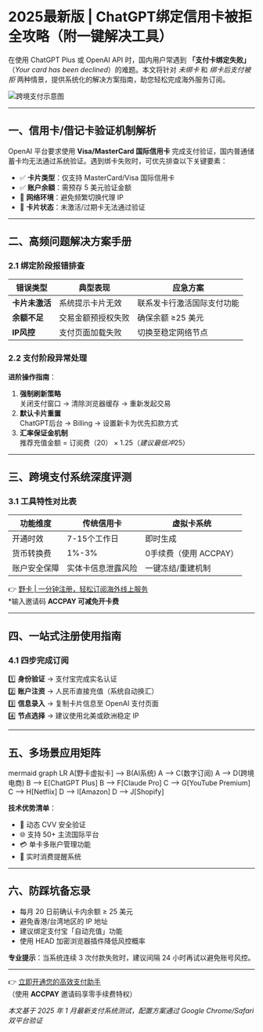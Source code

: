 # 2025最新版 | ChatGPT绑定信用卡被拒全攻略（附一键解决工具）

在使用 ChatGPT Plus 或 OpenAI API 时，国内用户常遇到 **「支付卡绑定失败」**（*Your card has been declined*）的难题。本文将针对 *未绑卡* 和 *绑卡后支付被拒* 两种情景，提供系统化的解决方案指南，助您轻松完成海外服务订阅。

![跨境支付示意图](https://via.placeholder.com/800x400)

---

## 一、信用卡/借记卡验证机制解析
OpenAI 平台要求使用 **Visa/MasterCard 国际信用卡** 完成支付验证，国内普通储蓄卡均无法通过系统验证。遇到绑卡失败时，可优先排查以下关键要素：

- ✅ **卡片类型**：仅支持 MasterCard/Visa 国际信用卡
- ✅ **账户余額**：需预存 5 美元验证金额
- 🚫 **网络环境**：避免频繁切换代理 IP
- 🚫 **卡片状态**：未激活/过期卡无法通过验证

---

## 二、高频问题解决方案手册

### 2.1 绑定阶段报错排查
| 错误类型 | 典型表现 | 应急方案 |
|---------|---------|---------|
| **卡片未激活** | 系统提示卡片无效 | 联系发卡行激活国际支付功能 |
| **余额不足** | 交易金额预授权失败 | 确保余额 ≥25 美元 |
| **IP风控** | 支付页面加载失败 | 切换至稳定网络节点 |

### 2.2 支付阶段异常处理
**进阶操作指南**：
1. **强制刷新策略**  
  关闭支付窗口 → 清除浏览器缓存 → 重新发起交易
2. **默认卡片重置**  
  ChatGPT后台 → Billing → 设置新卡为优先扣款方式
3. **汇率保证金机制**  
  推荐充值金额 = 订阅费（$20）×1.25（建议最低冲$25）

---

## 三、跨境支付系统深度评测

### 3.1 工具特性对比表
| 功能维度          | 传统信用卡 | 虚拟卡系统 |
|------------------|-----------|-----------|
| 开通时效          | 7-15个工作日 | 即时生成 |
| 货币转换费        | 1%-3%     | 0手续费（使用 ACCPAY） |
| 账户安全保障      | 实体卡信息泄露风险 | 一键冻结/重建机制 |

👉 [野卡 | 一分钟注册，轻松订阅海外线上服务](https://bbtdd.com/yeka)  
*输入邀请码 **ACCPAY 可减免开卡费**

---

## 四、一站式注册使用指南

### 4.1 四步完成订阅
1️⃣ **身份验证** → 支付宝完成实名认证  
2️⃣ **账户注资** → 人民币直接充值（系统自动换汇）  
3️⃣ **信息录入** → 复制卡片信息至 OpenAI 支付页面  
4️⃣ **节点选择** → 建议使用北美或欧洲稳定 IP

---

## 五、多场景应用矩阵
mermaid
graph LR
A[野卡虚拟卡] --> B(AI系统)
A --> C(数字订阅)
A --> D(跨境电商)
B --> E[ChatGPT Plus]
B --> F[Claude Pro]
C --> G[YouTube Premium]
C --> H[Netflix]
D --> I[Amazon]
D --> J[Shopify]


**技术优势清单**：
- 🔐 动态 CVV 安全验证
- 🌐 支持 50+ 主流国际平台
- 💳 单卡多账户管理功能
- 📱 实时消费提醒系统

---

## 六、防踩坑备忘录
- 每月 20 日前确认卡内余额 ≥ 25 美元
- 避免香港/台湾地区的 IP 地址
- 建议绑定支付宝「自动充值」功能
- 使用 HEAD 加密浏览器插件降低风控概率

**专业提示**：当系统连续 3 次付款失败时，建议间隔 24 小时再试以避免账号风控。

---

👉 [立即开通您的高效支付助手](https://bbtdd.com/yeka)  
（使用 **ACCPAY** 邀请码享零手续费特权）

*本文基于 2025 年 1 月最新支付系统测试，配置方案通过 Google Chrome/Safari 双平台验证*